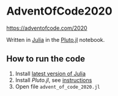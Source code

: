 # AdventOfCode2020

https://adventofcode.com/2020

Written in [Julia](https://julialang.org/) in the [Pluto.jl](https://github.com/fonsp/Pluto.jl) notebook.

## How to run the code

1. Install [latest version of Julia](https://julialang.org/downloads/#current_stable_release)
2. Install *Pluto.jl*, see [instructions](https://github.com/fonsp/Pluto.jl#installation)
3. Open file `advent_of_code_2020.jl`

